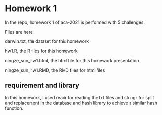 # Homework 1

In the repo, homework 1 of ada-2021 is performed with 5 challenges.

Files are here:

darwin.txt, the dataset for this homework

hw1.R, the R files for this homework

ningze_sun_hw1.html, the html file for this homework presentation

ningze_sun_hw1.RMD, the RMD files for html files

## requirement and library

In this homework, I used readr for reading the txt files and stringr for split and replacement in the database and hash library to achieve a similar hash function.
